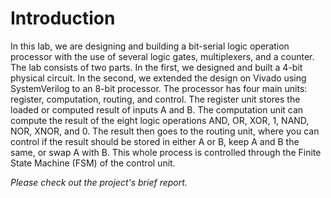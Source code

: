 # Introduction

In this lab, we are designing and building a bit-serial logic operation processor with the use of several logic gates, multiplexers, and a counter. The lab consists of two parts. In the first, we designed and built a 4-bit physical circuit. In the second, we extended the design on Vivado using SystemVerilog to an 8-bit processor. The processor has four main units: register, computation, routing, and control. The register unit stores the loaded or computed result of inputs A and B. The computation unit can compute the result of the eight logic operations AND, OR, XOR, 1, NAND, NOR, XNOR, and 0. The result then goes to the routing unit, where you can control if the result should be stored in either A or B, keep A and B the same, or swap A with B. This whole process is controlled through the Finite State Machine (FSM) of the control unit.

*Please check out the project's brief report.*
